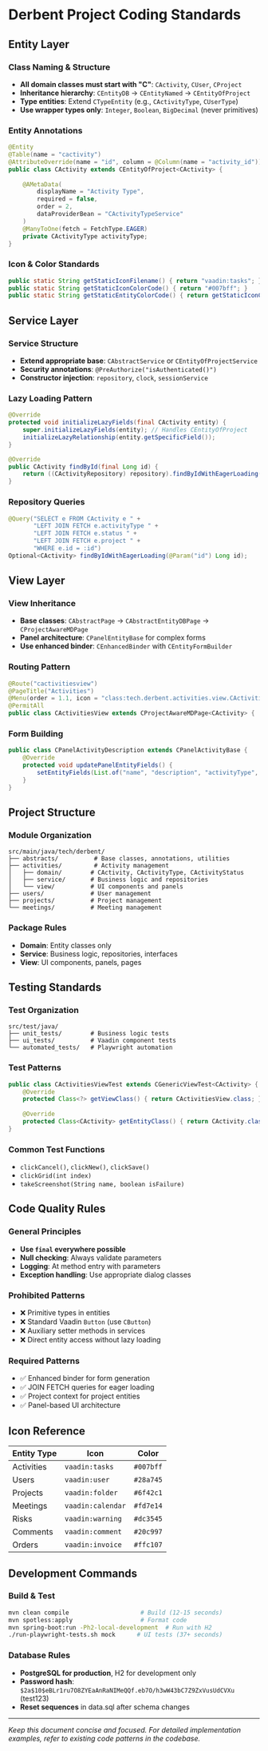 # Derbent Project Coding Standards

## Entity Layer

### Class Naming & Structure
- **All domain classes must start with "C"**: `CActivity`, `CUser`, `CProject`
- **Inheritance hierarchy**: `CEntityDB` → `CEntityNamed` → `CEntityOfProject`
- **Type entities**: Extend `CTypeEntity` (e.g., `CActivityType`, `CUserType`)
- **Use wrapper types only**: `Integer`, `Boolean`, `BigDecimal` (never primitives)

### Entity Annotations
```java
@Entity
@Table(name = "cactivity")
@AttributeOverride(name = "id", column = @Column(name = "activity_id"))
public class CActivity extends CEntityOfProject<CActivity> {
    
    @AMetaData(
        displayName = "Activity Type", 
        required = false, 
        order = 2,
        dataProviderBean = "CActivityTypeService"
    )
    @ManyToOne(fetch = FetchType.EAGER)
    private CActivityType activityType;
}
```

### Icon & Color Standards
```java
public static String getStaticIconFilename() { return "vaadin:tasks"; }
public static String getStaticIconColorCode() { return "#007bff"; }
public static String getStaticEntityColorCode() { return getStaticIconColorCode(); }
```

## Service Layer

### Service Structure
- **Extend appropriate base**: `CAbstractService` or `CEntityOfProjectService`
- **Security annotations**: `@PreAuthorize("isAuthenticated()")`
- **Constructor injection**: `repository`, `clock`, `sessionService`

### Lazy Loading Pattern
```java
@Override
protected void initializeLazyFields(final CActivity entity) {
    super.initializeLazyFields(entity); // Handles CEntityOfProject
    initializeLazyRelationship(entity.getSpecificField());
}

@Override
public CActivity findById(final Long id) {
    return ((CActivityRepository) repository).findByIdWithEagerLoading(id).orElse(null);
}
```

### Repository Queries
```java
@Query("SELECT e FROM CActivity e " +
       "LEFT JOIN FETCH e.activityType " +
       "LEFT JOIN FETCH e.status " +
       "LEFT JOIN FETCH e.project " +
       "WHERE e.id = :id")
Optional<CActivity> findByIdWithEagerLoading(@Param("id") Long id);
```

## View Layer

### View Inheritance
- **Base classes**: `CAbstractPage` → `CAbstractEntityDBPage` → `CProjectAwareMDPage`
- **Panel architecture**: `CPanelEntityBase` for complex forms
- **Use enhanced binder**: `CEnhancedBinder` with `CEntityFormBuilder`

### Routing Pattern
```java
@Route("cactivitiesview")
@PageTitle("Activities")
@Menu(order = 1.1, icon = "class:tech.derbent.activities.view.CActivitiesView", title = "Project.Activities")
@PermitAll
public class CActivitiesView extends CProjectAwareMDPage<CActivity> {
```

### Form Building
```java
public class CPanelActivityDescription extends CPanelActivityBase {
    @Override
    protected void updatePanelEntityFields() {
        setEntityFields(List.of("name", "description", "activityType", "status"));
    }
}
```

## Project Structure

### Module Organization
```
src/main/java/tech/derbent/
├── abstracts/          # Base classes, annotations, utilities
├── activities/         # Activity management
│   ├── domain/        # CActivity, CActivityType, CActivityStatus
│   ├── service/       # Business logic and repositories
│   └── view/          # UI components and panels
├── users/             # User management
├── projects/          # Project management
└── meetings/          # Meeting management
```

### Package Rules
- **Domain**: Entity classes only
- **Service**: Business logic, repositories, interfaces
- **View**: UI components, panels, pages

## Testing Standards

### Test Organization
```
src/test/java/
├── unit_tests/        # Business logic tests
├── ui_tests/          # Vaadin component tests
└── automated_tests/   # Playwright automation
```

### Test Patterns
```java
public class CActivitiesViewTest extends CGenericViewTest<CActivity> {
    @Override
    protected Class<?> getViewClass() { return CActivitiesView.class; }
    
    @Override
    protected Class<CActivity> getEntityClass() { return CActivity.class; }
}
```

### Common Test Functions
- `clickCancel()`, `clickNew()`, `clickSave()`
- `clickGrid(int index)`
- `takeScreenshot(String name, boolean isFailure)`

## Code Quality Rules

### General Principles
- **Use `final` everywhere possible**
- **Null checking**: Always validate parameters
- **Logging**: At method entry with parameters
- **Exception handling**: Use appropriate dialog classes

### Prohibited Patterns
- ❌ Primitive types in entities
- ❌ Standard Vaadin `Button` (use `CButton`)
- ❌ Auxiliary setter methods in services
- ❌ Direct entity access without lazy loading

### Required Patterns
- ✅ Enhanced binder for form generation
- ✅ JOIN FETCH queries for eager loading
- ✅ Project context for project entities
- ✅ Panel-based UI architecture

## Icon Reference

| Entity Type | Icon | Color |
|-------------|------|-------|
| Activities | `vaadin:tasks` | `#007bff` |
| Users | `vaadin:user` | `#28a745` |
| Projects | `vaadin:folder` | `#6f42c1` |
| Meetings | `vaadin:calendar` | `#fd7e14` |
| Risks | `vaadin:warning` | `#dc3545` |
| Comments | `vaadin:comment` | `#20c997` |
| Orders | `vaadin:invoice` | `#ffc107` |

## Development Commands

### Build & Test
```bash
mvn clean compile                    # Build (12-15 seconds)
mvn spotless:apply                   # Format code
mvn spring-boot:run -Ph2-local-development  # Run with H2
./run-playwright-tests.sh mock      # UI tests (37+ seconds)
```

### Database Rules
- **PostgreSQL for production**, H2 for development only
- **Password hash**: `$2a$10$eBLr1ru7O8ZYEaAnRaNIMeQQf.eb7O/h3wW43bC7Z9ZxVusUdCVXu` (test123)
- **Reset sequences** in data.sql after schema changes

---

*Keep this document concise and focused. For detailed implementation examples, refer to existing code patterns in the codebase.*